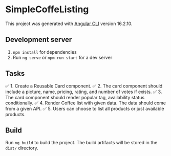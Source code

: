 # SimpleCoffeListing

This project was generated with [Angular CLI](https://github.com/angular/angular-cli) version 16.2.10.

## Development server

1. `npm install` for dependencies
2. Run `ng serve` or `npm run start` for a dev server

## Tasks

✅ 1. Create a Reusable Card component.
✅ 2. The card component should include a picture, name, pricing, rating, and number of votes if exists.
✅ 3. The card component should render popular tag, availability status conditionally.
✅ 4. Render Coffee list with given data. The data should come from a given API.
✅ 5. Users can choose to list all products or just available products.

## Build

Run `ng build` to build the project. The build artifacts will be stored in the `dist/` directory.
